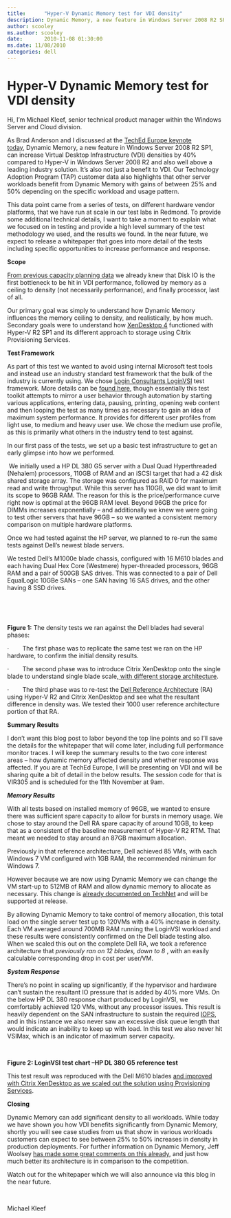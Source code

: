 ```yaml
---
title:      "Hyper-V Dynamic Memory test for VDI density"
description: Dynamic Memory, a new feature in Windows Server 2008 R2 SP1, can increase Virtual Desktop Infrastructure (VDI) densities by 40%.
author: scooley
ms.author: scooley
date:       2010-11-08 01:30:00
ms.date: 11/08/2010
categories: dell
---
```

# Hyper-V Dynamic Memory test for VDI density

Hi, I’m Michael Kleef, senior technical product manager within the Windows Server and Cloud division. 

As Brad Anderson and I discussed at the [TechEd Europe keynote today](http://www.msteched.com/), Dynamic Memory, a new feature in Windows Server 2008 R2 SP1, can increase Virtual Desktop Infrastructure (VDI) densities by 40% compared to Hyper-V in Windows Server 2008 R2 and also well above a leading industry solution. It’s also not just a benefit to VDI. Our Technology Adoption Program (TAP) customer data also highlights that other server workloads benefit from Dynamic Memory with gains of between 25% and 50% depending on the specific workload and usage pattern.

This data point came from a series of tests, on different hardware vendor platforms, that we have run at scale in our test labs in Redmond. To provide some additional technical details, I want to take a moment to explain what we focused on in testing and provide a high level summary of the test methodology we used, and the results we found. In the near future, we expect to release a whitepaper that goes into more detail of the tests including specific opportunities to increase performance and response.

**Scope**

[ From previous capacity planning data](https://www.microsoft.com/downloads/en/details.aspx?displaylang=en&FamilyID=bd24503e-b8b7-4b5b-9a86-af03ac5332c8) we already knew that Disk IO is the first bottleneck to be hit in VDI performance, followed by memory as a ceiling to density (not necessarily performance), and finally processor, last of all. 

Our primary goal was simply to understand how Dynamic Memory influences the memory ceiling to density, and realistically, by how much. Secondary goals were to understand how [XenDesktop 4](http://www.citrix.com/English/ps2/products/product.asp?contentID=163057%20&ntref=mainxdvanityurl) functioned with Hyper-V R2 SP1 and its different approach to storage using Citrix Provisioning Services.

**Test Framework**

As part of this test we wanted to avoid using internal Microsoft test tools and instead use an industry standard test framework that the bulk of the industry is currently using. We chose [Login Consultants LoginVSI](http://www.loginconsultants.com/) test framework. More details can be [found here](http://www.loginconsultants.com/index.php?option=com_content&task=view&id=231&Itemid=279), though essentially this test toolkit attempts to mirror a user behavior through automation by starting various applications, entering data, pausing, printing, opening web content and then looping the test as many times as necessary to gain an idea of maximum system performance. It provides for different user profiles from light use, to medium and heavy user use. We chose the medium use profile, as this is primarily what others in the industry tend to test against.

In our first pass of the tests, we set up a basic test infrastructure to get an early glimpse into how we performed.

 We initially used a HP DL 380 G5 server with a Dual Quad Hyperthreaded (Nehalem) processors, 110GB of RAM and an iSCSI target that had a 42 disk shared storage array. The storage was configured as RAID 0 for maximum read and write throughput. While this server has 110GB, we did want to limit its scope to 96GB RAM. The reason for this is the price/performance curve right now is optimal at the 96GB RAM level. Beyond 96GB the price for DIMMs increases exponentially – and additionally we knew we were going to test other servers that have 96GB – so we wanted a consistent memory comparison on multiple hardware platforms. 

Once we had tested against the HP server, we planned to re-run the same tests against Dell’s newest blade servers. 

We tested Dell’s M1000e blade chassis, configured with 16 M610 blades and each having Dual Hex Core (Westmere) hyper-threaded processors, 96GB RAM and a pair of 500GB SAS drives. This was connected to a pair of Dell EqualLogic 10GBe SANs – one SAN having 16 SAS drives, and the other having 8 SSD drives.

 

<!--- ![The density tests we ran against the Dell blades had several phases](https://msdnshared.blob.core.windows.net/media/TNBlogsFS/prod.evol.blogs.technet.com/CommunityServer.Blogs.Components.WeblogFiles/00/00/00/50/45/6278.e1000.jpg) --->

 

**Figure 1:** The density tests we ran against the Dell blades had several phases:

·        The first phase was to replicate the same test we ran on the HP hardware, to confirm the initial density results. 

·        The second phase was to introduce Citrix XenDesktop onto the single blade to understand single blade scale[, with different storage architecture](http://community.citrix.com/display/ocb/2010/08/06/Saving+IOPS+with+Provisioning+Services).

·        The third phase was to re-test the [Dell Reference Architecture](http://citrixandmicrosoft.com/Docs/WhitePapers/DELL_MSFT_CTRX_VRD_RA_vFinal.pdf) (RA) using Hyper-V R2 and Citrix XenDesktop and see what the resultant difference in density was. We tested their 1000 user reference architecture portion of that RA.

**Summary Results**

I don’t want this blog post to labor beyond the top line points and so I’ll save the details for the whitepaper that will come later, including full performance monitor traces. I will keep the summary results to the two core interest areas – how dynamic memory affected density and whether response was affected. If you are at TechEd Europe, I will be presenting on VDI and will be sharing quite a bit of detail in the below results. The session code for that is VIR305 and is scheduled for the 11th November at 9am.

**_Memory Results_**

With all tests based on installed memory of 96GB, we wanted to ensure there was sufficient spare capacity to allow for bursts in memory usage. We chose to stay around the Dell RA spare capacity of around 10GB, to keep that as a consistent of the baseline measurement of Hyper-V R2 RTM. That meant we needed to stay around an 87GB maximum allocation.

Previously in that reference architecture, Dell achieved 85 VMs, with each Windows 7 VM configured with 1GB RAM, the recommended minimum for Windows 7.

However because we are now using Dynamic Memory we can change the VM start-up to 512MB of RAM and allow dynamic memory to allocate as necessary. This change is [already documented on TechNet](https://technet.microsoft.com/library/ff817651\(WS.10\).aspx) and will be supported at release. 

By allowing Dynamic Memory to take control of memory allocation, this total load on the single server test up to 120VMs with a 40% increase in density. Each VM averaged around 700MB RAM running the LoginVSI workload and these results were consistently confirmed on the Dell blade testing also. When we scaled this out on the complete Dell RA, we took a reference architecture that _previously ran on 12 blades, down to 8_ , with an easily calculable corresponding drop in cost per user/VM.

**_System Response_**

There’s no point in scaling up significantly, if the hypervisor and hardware can’t sustain the resultant IO pressure that is added by 40% more VMs. On the below HP DL 380 response chart produced by LoginVSI, we comfortably achieved 120 VMs, without any processor issues. This result is heavily dependent on the SAN infrastructure to sustain the required [IOPS](http://en.wikipedia.org/wiki/IOPS), and in this instance we also never saw an excessive disk queue length that would indicate an inability to keep up with load. In this test we also never hit VSIMax, which is an indicator of maximum server capacity. 

 

<!--- ![LoginVSI test chart –HP DL 380 G5 reference test](https://msdnshared.blob.core.windows.net/media/TNBlogsFS/prod.evol.blogs.technet.com/CommunityServer.Blogs.Components.WeblogFiles/00/00/00/50/45/5078.chart2.png) --->

**Figure 2: LoginVSI test chart –HP DL 380 G5 reference test**

This test result was reproduced with the Dell M610 blades [and improved with Citrix XenDesktop as we scaled out the solution using Provisioning Services](http://community.citrix.com/display/ocb/2010/08/06/Saving+IOPS+with+Provisioning+Services).

**Closing**

Dynamic Memory can add significant density to all workloads. While today we have shown you how VDI benefits significantly from Dynamic Memory, shortly you will see case studies from us that show in various workloads customers can expect to see between 25% to 50% increases in density in production deployments. For further information on Dynamic Memory, Jeff Woolsey [has made some great comments on this already](https://blogs.technet.com/b/virtualization/archive/2010/04/07/dynamic-memory-coming-to-hyper-v-part-3.aspx), and just how much better its architecture is in comparison to the competition.

Watch out for the whitepaper which we will also announce via this blog in the near future.

 

Michael Kleef

 
